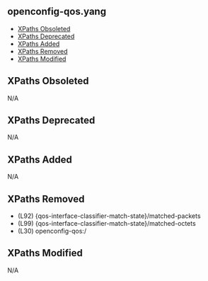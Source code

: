 ## openconfig-qos.yang

- [XPaths Obsoleted](#xpaths-obsoleted)
- [XPaths Deprecated](#xpaths-deprecated)
- [XPaths Added](#xpaths-added)
- [XPaths Removed](#xpaths-removed)
- [XPaths Modified](#xpaths-modified)

## XPaths Obsoleted

N/A

## XPaths Deprecated

N/A

## XPaths Added

N/A

## XPaths Removed

- (L92)	{qos-interface-classifier-match-state}/matched-packets
- (L99)	{qos-interface-classifier-match-state}/matched-octets
- (L30)	openconfig-qos:/

## XPaths Modified

N/A

